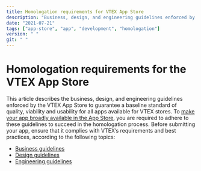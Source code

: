 ```yaml
---
title: Homologation requirements for VTEX App Store
description: "Business, design, and engineering guidelines enforced by the VTEX App Store to guarantee a baseline standard of quality, viability and usability for all apps available for VTEX stores."
date: "2021-07-21"
tags: ["app-store", "app", "development", "homologation"]
version: " "
git: " "
---
```


# Homologation requirements for the VTEX App Store

This article describes the business, design, and engineering guidelines enforced by the VTEX App Store to guarantee a baseline standard of quality, viability and usability for all apps available for VTEX stores. To [make your app broadly available in the App Store](https://developers.vtex.com/vtex-developer-docs/docs/vtex-io-documentation-10-making-your-app-publicly-available#submitting-your-app-to-the-vtex-app-store), you are required to adhere to these guidelines to succeed in the homologation process.
Before submitting your app, ensure that it complies with VTEX’s requirements and best practices, according to the following topics: 

* [Business guidelines]()
* [Design guidelines]()
* [Engineering guidelines]()
